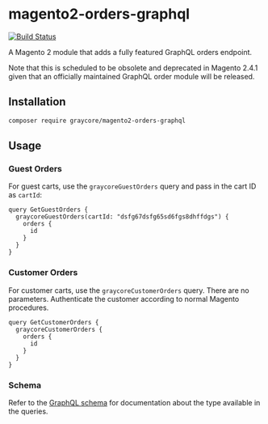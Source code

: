 # magento2-orders-graphql

[![Build Status](https://dev.azure.com/graycore/open-source/_apis/build/status/graycoreio.magento2-orders-graphql?branchName=master)](https://dev.azure.com/graycore/open-source/_build/latest?definitionId=17&branchName=master)

A Magento 2 module that adds a fully featured GraphQL orders endpoint.

Note that this is scheduled to be obsolete and deprecated in Magento 2.4.1 given that an officially maintained GraphQL order module will be released.

## Installation

```sh
composer require graycore/magento2-orders-graphql
```

## Usage

### Guest Orders

For guest carts, use the `graycoreGuestOrders` query and pass in the cart ID as `cartId`:

```gql
query GetGuestOrders {
  graycoreGuestOrders(cartId: "dsfg67dsfg65sd6fgs8dhffdgs") {
    orders {
      id
    }
  }
}
```

### Customer Orders

For customer carts, use the `graycoreCustomerOrders` query. There are no parameters. Authenticate the customer according to normal Magento procedures.

```gql
query GetCustomerOrders {
  graycoreCustomerOrders {
    orders {
      id
    }
  }
}
```

### Schema

Refer to the [GraphQL schema](etc/schema.graphqls) for documentation about the type available in the queries.
